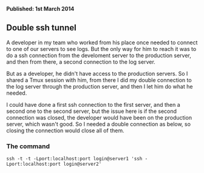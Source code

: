 <b>Published: 1st March 2014</b>

## Double ssh tunnel

A developer in my team who worked from his place once needed to connect to one
of our servers to see logs. But the only way for him to reach it was to do a ssh
connection from the develoment server to the production server, and then from
there, a second connection to the log server.

But as a developer, he didn't have access to the production servers.
So I shared a Tmux session with him, from there I did my double connection
to the log server through the production server, and then I let him do what he
needed.

I could have done a first ssh connection to the first server, and then a second
one to the second server, but the issue here is if the second connection was
closed, the developer would have been on the production server, which wasn't
good. So I needed a double connection as below, so closing the connection would
close all of them.

### The command

	ssh -t -t -Lport:localhost:port login@server1 'ssh -Lport:localhost:port login@server2'
